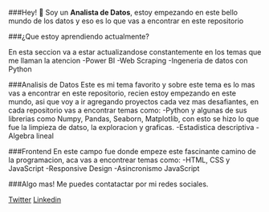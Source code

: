 ###Hey! 👋
Soy un **Analista de Datos**, estoy empezando en este bello mundo de los datos y eso es lo que vas a encontrar en este repositorio

###¿Que estoy aprendiendo actualmente?

En esta seccion va a estar actualizandose constantemente en los temas que me llaman la atencion
-Power BI
-Web Scraping
-Ingeneria de datos con Python

###Analisis de Datos
Este es mi tema favorito y sobre este tema es lo mas vas a encontrar en este repositorio, recien estoy empezando en este mundo, asi que voy a ir agregando proyectos cada vez mas desafiantes, en cada repositorio vas a encontrar temas como:
-Python y algunas de sus librerias como Numpy, Pandas, Seaborn, Matplotlib, con esto se hizo lo que fue la limpieza de datso, la exploracion y graficas.
-Estadistica descriptiva
-Algebra lineal

###Frontend
En este campo fue donde empeze este fascinante camino de la programacion, aca vas a encontrear temas como:
-HTML, CSS y JavaScript
-Responsive Design
-Asincronismo JavaScript

###Algo mas!
Me puedes contatactar por mi redes sociales.

[Twitter](https://twitter.com/JhonGue43646616 "Twitter")
[Linkedin](https://www.linkedin.com/in/jag29/ "Linkedin")


<!--
**jagg2994/jagg2994** is a ✨ _special_ ✨ repository because its `README.md` (this file) appears on your GitHub profile.

Here are some ideas to get you started:

- 🔭 I’m currently working on ...
- 🌱 I’m currently learning ...
- 👯 I’m looking to collaborate on ...
- 🤔 I’m looking for help with ...
- 💬 Ask me about ...
- 📫 How to reach me: ...
- 😄 Pronouns: ...
- ⚡ Fun fact: ...
-->
